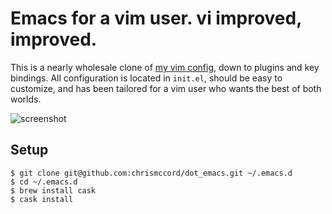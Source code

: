 # Emacs for a vim user. vi improved, improved.

This is a nearly wholesale clone of [my vim config](https://github.com/chrismccord/dot_vim), down to plugins and key bindings. All configuration is located in `init.el`, should be easy to customize, and has been tailored for a vim user who wants the best of both worlds.

![screenshot](https://raw.githubusercontent.com/chrismccord/dot_emacs/master/screenshot.png)

## Setup

```console
$ git clone git@github.com:chrismccord/dot_emacs.git ~/.emacs.d
$ cd ~/.emacs.d
$ brew install cask
$ cask install
```
